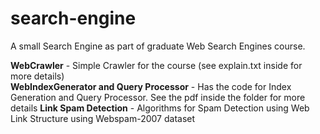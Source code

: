 # search-engine
A small Search Engine as part of graduate Web Search Engines course.

<b>WebCrawler</b> - Simple Crawler for the course (see explain.txt inside for more details) <br/>
<b>WebIndexGenerator and Query Processor</b> - Has the code for Index Generation and Query Processor. See the pdf inside the folder for more details
<b>Link Spam Detection</b> - Algorithms for Spam Detection using Web Link Structure using Webspam-2007 dataset
